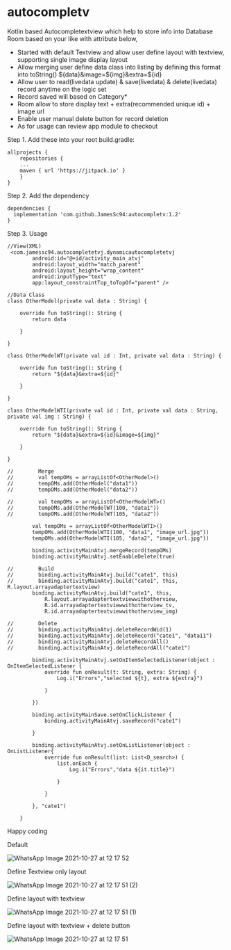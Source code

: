 # autocompletv

Kotlin based Autocompletextview which help to store info into Database Room based on your like with attribute below,
- Started with default Textview and allow user define layout with textview, supporting single image display layout
- Allow merging user define data class into listing by defining this format into toString() ${data}&image=${img}&extra=${id}
- Allow user to read(livedata update) & save(livedata) & delete(livedata) record anytime on the logic set
- Record saved will based on Category* 
- Room allow to store display text + extra(recommended unique id) + image url
- Enable user manual delete button for record deletion
- As for usage can review app module to checkout


Step 1. Add these into your root build.gradle:
```
allprojects {
    repositories {
	...
	maven { url 'https://jitpack.io' }
    }
}
```

Step 2. Add the dependency
```
dependencies {
  implementation 'com.github.JamesSc94:autocompletv:1.2'
}
```

Step 3. Usage
```
//View(XML)
 <com.jamessc94.autocompletetvj.dynamicautocompletetvj
        android:id="@+id/activity_main_atvj"
        android:layout_width="match_parent"
        android:layout_height="wrap_content"
        android:inputType="text"
        app:layout_constraintTop_toTopOf="parent" />

//Data Class        
class OtherModel(private val data : String) {

    override fun toString(): String {
        return data

    }

}

class OtherModelWT(private val id : Int, private val data : String) {

    override fun toString(): String {
        return "${data}&extra=${id}"

    }

}

class OtherModelWTI(private val id : Int, private val data : String, private val img : String) {

    override fun toString(): String {
        return "${data}&extra=${id}&image=${img}"

    }

}        
        
//        Merge
//        val tempOMs = arrayListOf<OtherModel>()
//        tempOMs.add(OtherModel("data1"))
//        tempOMs.add(OtherModel("data2"))

//        val tempOMs = arrayListOf<OtherModelWT>()
//        tempOMs.add(OtherModelWT(100, "data1"))
//        tempOMs.add(OtherModelWT(105, "data2"))

        val tempOMs = arrayListOf<OtherModelWTI>()
        tempOMs.add(OtherModelWTI(100, "data1", "image_url.jpg"))
        tempOMs.add(OtherModelWTI(105, "data2", "image_url.jpg"))

        binding.activityMainAtvj.mergeRecord(tempOMs)
        binding.activityMainAtvj.setEnableDelete(true)

//        Build
//        binding.activityMainAtvj.build("cate1", this)
//        binding.activityMainAtvj.build("cate1", this, R.layout.arrayadaptertextview)
        binding.activityMainAtvj.build("cate1", this,
            R.layout.arrayadaptertextviewwithotherview,
            R.id.arrayadaptertextviewwithotherview_tv,
            R.id.arrayadaptertextviewwithotherview_img)

//        Delete
//        binding.activityMainAtvj.deleteRecordWid(1)
//        binding.activityMainAtvj.deleteRecord("cate1", "data11")
//        binding.activityMainAtvj.deleteRecordAll()
//        binding.activityMainAtvj.deleteRecordAll("cate1")

        binding.activityMainAtvj.setOnItemSelectedListener(object : OnItemSelectedListener {
            override fun onResult(t: String, extra: String) {
                Log.i("Errors","selected ${t}, extra ${extra}")

            }

        })

        binding.activityMainSave.setOnClickListener {
            binding.activityMainAtvj.saveRecord("cate1")

        }

        binding.activityMainAtvj.setOnListListener(object : OnListListener{
            override fun onResult(list: List<D_search>) {
                list.onEach {
                    Log.i("Errors","data ${it.title}")

                }

            }

        }, "cate1")

    }
```

Happy coding


Default

![WhatsApp Image 2021-10-27 at 12 17 52](https://user-images.githubusercontent.com/22164016/138999293-f8f662c2-4518-45d8-ac12-d2d1bc4e8e85.jpeg)


Define Textview only layout

![WhatsApp Image 2021-10-27 at 12 17 51 (2)](https://user-images.githubusercontent.com/22164016/138999318-e2bf4b00-5699-4e01-aa23-9b10a0f13223.jpeg)


Define layout with textview

![WhatsApp Image 2021-10-27 at 12 17 51 (1)](https://user-images.githubusercontent.com/22164016/138999354-2aa987b8-fdac-41a9-bd81-ee2b377b30ba.jpeg)


Define layout with textview + delete button

![WhatsApp Image 2021-10-27 at 12 17 51](https://user-images.githubusercontent.com/22164016/138999382-7009c227-acb8-440a-ac3d-72f8887237a8.jpeg)

